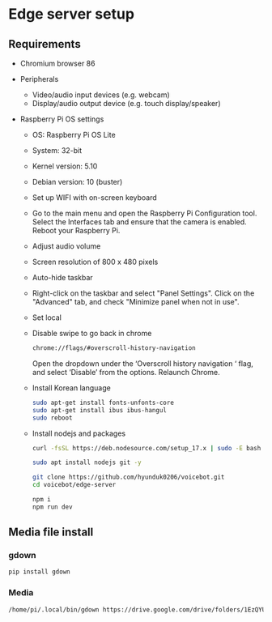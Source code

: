 # Edge server setup

## Requirements

- Chromium browser 86

- Peripherals

  - Video/audio input devices (e.g. webcam)
  - Display/audio output device (e.g. touch display/speaker)

- Raspberry Pi OS settings

  - OS: Raspberry Pi OS Lite
  - System: 32-bit
  - Kernel version: 5.10
  - Debian version: 10 (buster)
  - Set up WIFI with on-screen keyboard
  - Go to the main menu and open the Raspberry Pi Configuration tool. Select the Interfaces tab and ensure that the camera is enabled. Reboot your Raspberry Pi.
  - Adjust audio volume
  - Screen resolution of 800 x 480 pixels
  - Auto-hide taskbar
  - Right-click on the taskbar and select "Panel Settings". Click on the "Advanced" tab, and check "Minimize panel when not in use".
  - Set local
  - Disable swipe to go back in chrome

    ```bash
    chrome://flags/#overscroll-history-navigation
    ```

    Open the dropdown under the ‘Overscroll history navigation ‘ flag, and select ‘Disable’ from the options. Relaunch Chrome.

  - Install Korean language

    ```bash
    sudo apt-get install fonts-unfonts-core
    sudo apt-get install ibus ibus-hangul
    sudo reboot
    ```

  - Install nodejs and packages

    ```bash
    curl -fsSL https://deb.nodesource.com/setup_17.x | sudo -E bash -
    ```

    ```bash
    sudo apt install nodejs git -y
    ```

    ```bash
    git clone https://github.com/hyunduk0206/voicebot.git
    cd voicebot/edge-server
    ```

    ```bash
    npm i
    npm run dev
    ```

## Media file install

### gdown

```bash
pip install gdown
```

### Media

```bash
/home/pi/.local/bin/gdown https://drive.google.com/drive/folders/1EzQYUTTUvaCoHJxrn7jCHh-MHFcdFe6- -O dist/ --folder
```
